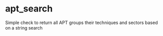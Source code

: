 # apt_search
Simple check to return all APT groups their techniques and sectors based on a string search
